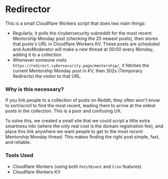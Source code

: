# Redirector

This is a small Cloudflare Workers script that does two main things:

* Regularly, it polls the r/cybersecurity subreddit for the most recent Mentorship Monday post (checking the 25 newest posts), then stores that posts's URL in Cloudflare Workers KV. These posts are scheduled and AutoModerator will make a new thread at 00:00 every Monday, adding it to a collection.
* Whenever someone visits `https://redirect.cybersecurity.page/mentorship/`, it fetches the current Mentorship Monday post in KV, then 302s (Temporary Redirects) the visitor to that URL.

### Why is this necessary?

If you link people to a collection of posts on Reddit, they often won't know to sort/scroll to find the most recent, leading them to arrive at the oldest posts in the collection. This is a poor and confusing UX.

To solve this, we created a small site that we could script a little extra smartness into (where the only real cost is the domain registration fee), and place this link anywhere we want people to get to the *most recent* Mentorship Monday thread. This makes finding the right post simple, fast, and reliable.

### Tools Used

* Cloudflare Workers (using both `FetchEvent` and `Cron` features)
* Cloudflare Workers KV
